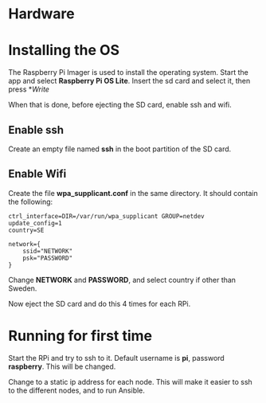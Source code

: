 # Hardware

# Installing the OS
The Raspberry Pi Imager is used to install the operating system.
Start the app and select **Raspberry Pi OS Lite**.
Insert the sd card and select it, then press **Write*

When that is done, before ejecting the SD card, enable ssh and wifi.

## Enable ssh
Create an empty file named **ssh** in the boot partition of the SD card.

## Enable Wifi 
Create the file **wpa_supplicant.conf** in the same directory.
It should contain the following:


```
ctrl_interface=DIR=/var/run/wpa_supplicant GROUP=netdev
update_config=1
country=SE

network={
    ssid="NETWORK"
    psk="PASSWORD"
}
```

Change **NETWORK** and **PASSWORD**, and select country if other than Sweden.

Now eject the SD card and do this 4 times for each RPi.

# Running for first time
Start the RPi and try to ssh to it.
Default username is **pi**, password **raspberry**.
This will be changed.

Change to a static ip address for each node.
This will make it easier to ssh to the different nodes, and to run Ansible.


